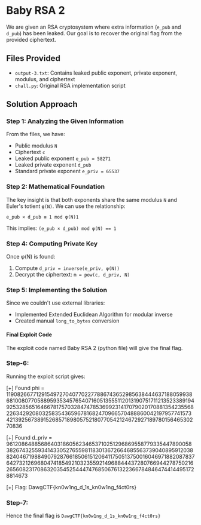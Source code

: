 # Baby RSA 2

We are given an RSA cryptosystem where extra information (`e_pub` and `d_pub`) has been leaked. Our goal is to recover the original flag from the provided ciphertext.

## Files Provided
- `output-3.txt`: Contains leaked public exponent, private exponent, modulus, and ciphertext
- `chall.py`: Original RSA implementation script

## Solution Approach

### Step 1: Analyzing the Given Information

From the files, we have:
- Public modulus `N`
- Ciphertext `c`
- Leaked public exponent `e_pub = 58271`
- Leaked private exponent `d_pub`
- Standard private exponent `e_priv = 65537`

### Step 2: Mathematical Foundation

The key insight is that both exponents share the same modulus `N` and Euler's totient `φ(N)`. We can use the relationship:

`e_pub × d_pub ≡ 1 mod φ(N)1`


This implies: `(e_pub × d_pub) mod φ(N) == 1`


### Step 4: Computing Private Key

Once φ(N) is found:
1. Compute `d_priv = inverse(e_priv, φ(N))`
2. Decrypt the ciphertext: `m = pow(c, d_priv, N)`


### Step 5: Implementing the Solution

Since we couldn't use external libraries:
- Implemented Extended Euclidean Algorithm for modular inverse
- Created manual `long_to_bytes` conversion

#### Final Exploit Code
The exploit code named Baby RSA 2  (python file) will give the final flag.

### Step-6:
Running the exploit script gives:

[+] Found phi = 119082667712915497270407702277886743652985638444637188059938681008077058895935345765407160513555112013190751711213523389194925328565164667817570328474785369923141707902017088135423556822634292080325835436596781682470966570488860042197957741573421392567389152685718980575218077054212467292718978015646530270836

[+] Found d_priv = 96120864885686403186056234653710251296869558779335447890058382674325593414330527655981183013672664685563739040895912038824046719884907928766185061512064117505137500160469718820878376427321269680474185492103235592149688444372807669442787502162656082317086320354525444747685067613223667848464744144951728814673

[+] Flag: DawgCTF{kn0w1ng_d_1s_kn0w1ng_f4ct0rs}

### Step-7:
Hence the final flag is `DawgCTF{kn0w1ng_d_1s_kn0w1ng_f4ct0rs}`
